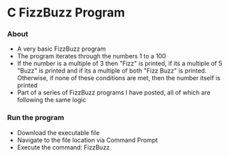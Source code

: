 # C FizzBuzz Program

### About

- A very basic FizzBuzz program
- The program iterates through the numbers 1 to a 100
- If the number is a multiple of 3 then "Fizz" is printed, if its a multiple of 5 "Buzz" is printed and if its a multiple of both "Fizz Buzz" is printed. Otherwise, if none of these conditions are met, then the number itself is printed
- Part of a series of FizzBuzz programs I have posted, all of which are following the same logic

### Run the program

- Download the executable file
- Navigate to the file location via Command Prompt
- Execute the command: FizzBuzz
